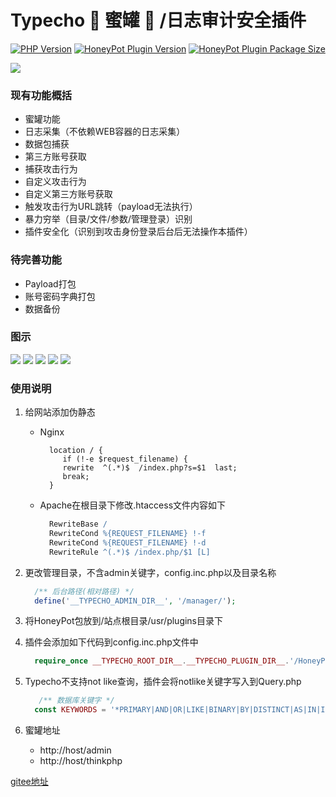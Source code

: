 # Typecho :honeybee: 蜜罐 :honey_pot: /日志审计安全插件

[![PHP Version](https://img.shields.io/badge/php-%3E%3D5.6-8892BF.svg)](http://www.php.net/)
[![HoneyPot Plugin Version](https://img.shields.io/badge/HoneyPot%20Version-v1.0-red.svg)](https://github.com/securityRoad/HoneyPot)
[![HoneyPot Plugin Package Size](https://img.shields.io/badge/Compressed%20Package%20Size-24KB-blue.svg)](https://github.com/securityRoad/HoneyPot)

[![](https://ss0.bdstatic.com/70cFvHSh_Q1YnxGkpoWK1HF6hhy/it/u=2216788854,1851210222&fm=26&gp=0.jpg)](https://github.com/securityRoad/HoneyPot)

### 现有功能概括
- 蜜罐功能
- 日志采集（不依赖WEB容器的日志采集）
- 数据包捕获
- 第三方账号获取
- 捕获攻击行为
- 自定义攻击行为
- 自定义第三方账号获取
- 触发攻击行为URL跳转（payload无法执行）
- 暴力穷举（目录/文件/参数/管理登录）识别
- 插件安全化（识别到攻击身份登录后台后无法操作本插件）

### 待完善功能
- Payload打包
- 账号密码字典打包
- 数据备份

### 图示
![](https://gitee.com/securityRoad/images/raw/main/202102171544211.png)
![](https://gitee.com/securityRoad/images/raw/main/202102171608251.png)
![](https://gitee.com/securityRoad/images/raw/main/20210217161138.png)
![](https://gitee.com/securityRoad/images/raw/main/20210217161627.png)
![](https://gitee.com/securityRoad/images/raw/main/20210217190854.png)

### 使用说明
1. 给网站添加伪静态
    - Nginx
      ```Nginx
        location / {
           if (!-e $request_filename) {
           rewrite  ^(.*)$  /index.php?s=$1  last;
           break;
        }
      ```
    - Apache在根目录下修改.htaccess文件内容如下
  
      ```Apache
        RewriteBase /
        RewriteCond %{REQUEST_FILENAME} !-f
        RewriteCond %{REQUEST_FILENAME} !-d
        RewriteRule ^(.*)$ /index.php/$1 [L]
      ```
2. 更改管理目录，不含admin关键字，config.inc.php以及目录名称
      ```php
        /** 后台路径(相对路径) */
        define('__TYPECHO_ADMIN_DIR__', '/manager/');
      ```
3. 将HoneyPot包放到/站点根目录/usr/plugins目录下

4. 插件会添加如下代码到config.inc.php文件中
    ```php
      require_once __TYPECHO_ROOT_DIR__.__TYPECHO_PLUGIN_DIR__.'/HoneyPot/Honeypot.php';
    ```
5. Typecho不支持not like查询，插件会将notlike关键字写入到Query.php
    ```php
       /** 数据库关键字 */
      const KEYWORDS = '*PRIMARY|AND|OR|LIKE|BINARY|BY|DISTINCT|AS|IN|IS|NULL|NOTLIKE';
    ```
6. 蜜罐地址
    - http://host/admin
    - http://host/thinkphp

[gitee地址](https://gitee.com/securityRoad/HoneyPot)
